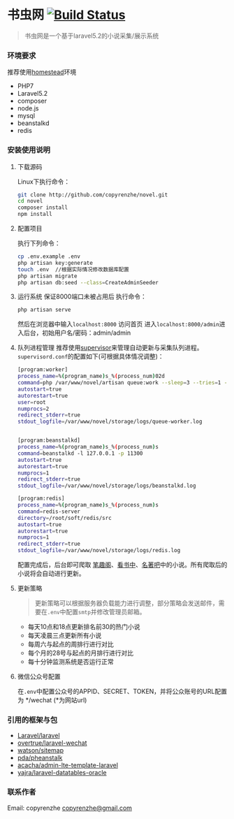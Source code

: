 # 书虫网  [![Build Status](https://travis-ci.org/copyrenzhe/novel.png?branch=master)](https://travis-ci.org/copyrenzhe/novel)

> 书虫网是一个基于laravel5.2的小说采集/展示系统

### 环境要求
推荐使用[homestead](https://laravel.com/docs/5.2/homestead)环境
* PHP7
* Laravel5.2
* composer
* node.js 
* mysql
* beanstalkd
* redis

### 安装使用说明

1. 下载源码

    Linux下执行命令：
    ```bash
    git clone http://github.com/copyrenzhe/novel.git
    cd novel
    composer install
    npm install
    ```

2. 配置项目

    执行下列命令：
    ```bash
    cp .env.example .env
    php artisan key:generate
    touch .env  //根据实际情况修改数据库配置
    php artisan migrate
    php artisan db:seed --class=CreateAdminSeeder
    ```

3. 运行系统
    保证8000端口未被占用后
    执行命令：
    ```bash
    php artisan serve
    ```
    然后在浏览器中输入`localhost:8000` 访问首页
    进入`localhost:8000/admin`进入后台，初始用户名/密码：admin/admin


4. 队列进程管理
    推荐使用[supervisor](http://supervisord.org/)来管理自动更新与采集队列进程。
    `supervisord.conf`的配置如下(可根据具体情况调整)：
    ```bash
    [program:worker]
    process_name=%(program_name)s_%(process_num)02d
    command=php /var/www/novel/artisan queue:work --sleep=3 --tries=1 --memory=512 --daemon
    autostart=true
    autorestart=true
    user=root
    numprocs=2
    redirect_stderr=true
    stdout_logfile=/var/www/novel/storage/logs/queue-worker.log


    [program:beanstalkd]
    process_name=%(program_name)s_%(process_num)s
    command=beanstalkd -l 127.0.0.1 -p 11300
    autostart=true
    autorestart=true
    numprocs=1
    redirect_stderr=true
    stdout_logfile=/var/www/novel/storage/logs/beanstalkd.log

    [program:redis]
    process_name=%(program_name)s_%(process_num)s
    command=redis-server
    directory=/root/soft/redis/src
    autostart=true
    autorestart=true
    numprocs=1
    redirect_stderr=true
    stdout_logfile=/var/www/novel/storage/logs/redis.log
    ```
    配置完成后，后台即可爬取 [笔趣阁](http://www.qu.la)、[看书中](http://www.kanshuzhong.com)、[名著吧](http://www.mzhu8.com)中的小说。所有爬取后的小说将会自动进行更新。

5. 更新策略

    > 更新策略可以根据服务器负载能力进行调整，部分策略会发送邮件，需要在`.env`中配置`smtp`并修改管理员邮箱。

      - 每天10点和18点更新排名前30的热门小说
      - 每天凌晨三点更新所有小说
      - 每周六与起点的周排行进行对比
      - 每个月的28号与起点的月排行进行对比
      - 每十分钟监测系统是否运行正常

6. 微信公众号配置

    在`.env`中配置公众号的APPID、SECRET、TOKEN，并将公众账号的URL配置为 */wechat (*为网站url)

### 引用的框架与包
* [Laravel/laravel](https://github.com/laravel/laravel)
* [overtrue/laravel-wechat](https://github.com/overtrue/laravel-wechat)
* [watson/sitemap](https://github.com/watson/sitemap)
* [pda/pheanstalk](https://github.com/pda/pheanstalk)
* [acacha/admin-lte-template-laravel](https://github.com/acacha/adminlte-laravel)
* [yajra/laravel-datatables-oracle](https://github.com/yajra/laravel-datatables)

### 联系作者
Email: copyrenzhe <copyrenzhe@gmail.com>